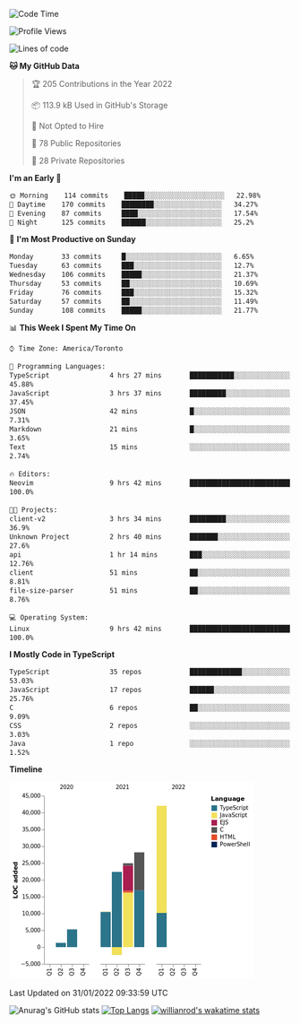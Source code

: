 <!--START_SECTION:waka-->
![Code Time](http://img.shields.io/badge/Code%20Time-132%20hrs%2046%20mins-blue)

![Profile Views](http://img.shields.io/badge/Profile%20Views-16-blue)

![Lines of code](https://img.shields.io/badge/From%20Hello%20World%20I%27ve%20Written-132%20Thousand%20lines%20of%20code-blue)

**🐱 My GitHub Data** 

> 🏆 205 Contributions in the Year 2022
 > 
> 📦 113.9 kB Used in GitHub's Storage 
 > 
> 🚫 Not Opted to Hire
 > 
> 📜 78 Public Repositories 
 > 
> 🔑 28 Private Repositories  
 > 
**I'm an Early 🐤** 

```text
🌞 Morning    114 commits    █████░░░░░░░░░░░░░░░░░░░░   22.98% 
🌆 Daytime    170 commits    ████████░░░░░░░░░░░░░░░░░   34.27% 
🌃 Evening    87 commits     ████░░░░░░░░░░░░░░░░░░░░░   17.54% 
🌙 Night      125 commits    ██████░░░░░░░░░░░░░░░░░░░   25.2%

```
📅 **I'm Most Productive on Sunday** 

```text
Monday       33 commits     █░░░░░░░░░░░░░░░░░░░░░░░░   6.65% 
Tuesday      63 commits     ███░░░░░░░░░░░░░░░░░░░░░░   12.7% 
Wednesday    106 commits    █████░░░░░░░░░░░░░░░░░░░░   21.37% 
Thursday     53 commits     ██░░░░░░░░░░░░░░░░░░░░░░░   10.69% 
Friday       76 commits     ███░░░░░░░░░░░░░░░░░░░░░░   15.32% 
Saturday     57 commits     ██░░░░░░░░░░░░░░░░░░░░░░░   11.49% 
Sunday       108 commits    █████░░░░░░░░░░░░░░░░░░░░   21.77%

```


📊 **This Week I Spent My Time On** 

```text
⌚︎ Time Zone: America/Toronto

💬 Programming Languages: 
TypeScript               4 hrs 27 mins       ███████████░░░░░░░░░░░░░░   45.88% 
JavaScript               3 hrs 37 mins       █████████░░░░░░░░░░░░░░░░   37.45% 
JSON                     42 mins             █░░░░░░░░░░░░░░░░░░░░░░░░   7.31% 
Markdown                 21 mins             █░░░░░░░░░░░░░░░░░░░░░░░░   3.65% 
Text                     15 mins             ░░░░░░░░░░░░░░░░░░░░░░░░░   2.74%

🔥 Editors: 
Neovim                   9 hrs 42 mins       █████████████████████████   100.0%

🐱‍💻 Projects: 
client-v2                3 hrs 34 mins       █████████░░░░░░░░░░░░░░░░   36.9% 
Unknown Project          2 hrs 40 mins       ███████░░░░░░░░░░░░░░░░░░   27.6% 
api                      1 hr 14 mins        ███░░░░░░░░░░░░░░░░░░░░░░   12.76% 
client                   51 mins             ██░░░░░░░░░░░░░░░░░░░░░░░   8.81% 
file-size-parser         51 mins             ██░░░░░░░░░░░░░░░░░░░░░░░   8.76%

💻 Operating System: 
Linux                    9 hrs 42 mins       █████████████████████████   100.0%

```

**I Mostly Code in TypeScript** 

```text
TypeScript               35 repos            █████████████░░░░░░░░░░░░   53.03% 
JavaScript               17 repos            ██████░░░░░░░░░░░░░░░░░░░   25.76% 
C                        6 repos             ██░░░░░░░░░░░░░░░░░░░░░░░   9.09% 
CSS                      2 repos             ░░░░░░░░░░░░░░░░░░░░░░░░░   3.03% 
Java                     1 repo              ░░░░░░░░░░░░░░░░░░░░░░░░░   1.52%

```


**Timeline**

![Chart not found](https://raw.githubusercontent.com/wise-introvert/wise-introvert/master/charts/bar_graph.png) 


 Last Updated on 31/01/2022 09:33:59 UTC
<!--END_SECTION:waka-->

![Anurag's GitHub stats](https://github-readme-stats.vercel.app/api?username=wise-introvert&count_private=true&show_icons=true)
[![Top Langs](https://github-readme-stats.vercel.app/api/top-langs/?username=wise-introvert&langs_count=10)](https://github.com/anuraghazra/github-readme-stats)
[![willianrod's wakatime stats](https://github-readme-stats.vercel.app/api/wakatime?username=wiseintrovert)](https://github.com/anuraghazra/github-readme-stats)
